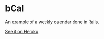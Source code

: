 # bCal

An example of a weekly calendar done in Rails.

[See it on Heroku](https://bcalendar.herokuapp.com/)



